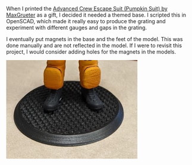 When I printed the [Advanced Crew Escape Suit (Pumpkin Suit)
by MaxGrueter](https://www.thingiverse.com/thing:3276201) as a gift, I decided it needed a themed base. I scripted this in OpenSCAD, which made it really easy to produce the grating and experiment with different gauges and gaps in the grating.  

I eventually put magnets in the base and the feet of the model.  This was done manually and are not reflected in the model.  If I were to revisit this project, I would consider adding holes for the magnets in the models.

![](pumpkin-suit-base.jpg)
